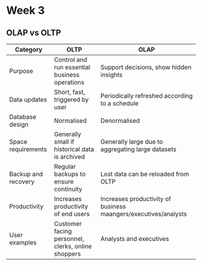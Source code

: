 # Week 3

## OLAP vs OLTP

| Category | OLTP | OLAP |
|----------|------|------|
| Purpose  | Control and run essential business operations | Support decisions, show hidden insights |
| Data updates | Short, fast, triggered by user | Periodically refreshed according to a schedule |
| Database design | Normalised | Denormalised |
| Space requirements | Generally small if historical data is archived | Generally large due to aggregating large datasets |
| Backup and recovery | Regular backups to ensure continuity | Lost data can be reloaded from OLTP |
| Productivity | Increases productivity of end users | Increases productivity of business maangers/executives/analysts |
| User examples | Customer facing personnel, clerks, online shoppers | Analysts and executives |